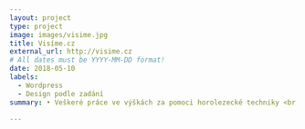 ```yaml
---
layout: project
type: project
image: images/visime.jpg
title: Visíme.cz
external_url: http://visime.cz
# All dates must be YYYY-MM-DD format!
date: 2018-05-10
labels:
  - Wordpress
  - Design podle zadání
summary: • Veškeré práce ve výškách za pomoci horolezecké techniky <br /> • bez použití drahých plošin, jeřábů či lešení.

---
```




